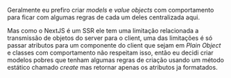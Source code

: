 Geralmente eu prefiro criar *models* e *value objects* com comportamento para ficar com algumas regras de cada um deles centralizada aqui.

Mas como o NextJS é um SSR ele tem uma limitação relacionada a transmissão de objetos do server para o client, uma das limitações é só passar atributos para um componente do client que sejam em _Plain Object_ e classes com comportamento não respeitam isso, então eu decidi criar modelos pobres que tenham algumas regras de criação usando um método estático chamado _create_ mas retornar apenas os atributos ja formatados.
